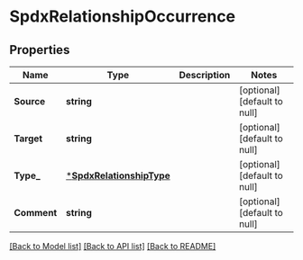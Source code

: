# SpdxRelationshipOccurrence

## Properties
Name | Type | Description | Notes
------------ | ------------- | ------------- | -------------
**Source** | **string** |  | [optional] [default to null]
**Target** | **string** |  | [optional] [default to null]
**Type_** | [***SpdxRelationshipType**](spdxRelationshipType.md) |  | [optional] [default to null]
**Comment** | **string** |  | [optional] [default to null]

[[Back to Model list]](../README.md#documentation-for-models) [[Back to API list]](../README.md#documentation-for-api-endpoints) [[Back to README]](../README.md)


